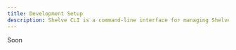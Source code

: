 ```yaml
---
title: Development Setup
description: Shelve CLI is a command-line interface for managing Shelve projects.
---
```


Soon
